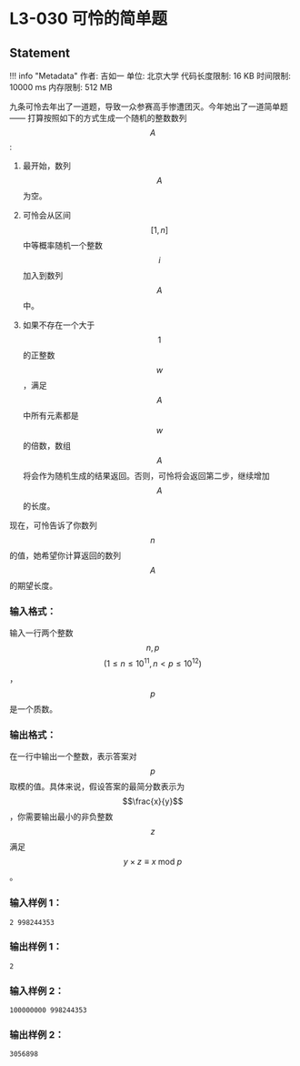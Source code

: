 
# L3-030 可怜的简单题

## Statement

!!! info "Metadata"
    作者: 吉如一
    单位: 北京大学
    代码长度限制: 16 KB
    时间限制: 10000 ms
    内存限制: 512 MB

九条可怜去年出了一道题，导致一众参赛高手惨遭团灭。今年她出了一道简单题 —— 打算按照如下的方式生成一个随机的整数数列 $$A$$:

1. 最开始，数列 $$A$$ 为空。

2. 可怜会从区间 $$[1,n]$$ 中等概率随机一个整数 $$i$$ 加入到数列 $$A$$ 中。

3. 如果不存在一个大于 $$1$$ 的正整数 $$w$$，满足 $$A$$ 中所有元素都是 $$w$$ 的倍数，数组 $$A$$ 将会作为随机生成的结果返回。否则，可怜将会返回第二步，继续增加 $$A$$ 的长度。

现在，可怜告诉了你数列 $$n$$ 的值，她希望你计算返回的数列 $$A$$ 的期望长度。


### 输入格式：

输入一行两个整数 $$n, p$$ $$(1 \le n \le 10^{11}, n < p \le 10^{12})$$，$$p$$ 是一个质数。

### 输出格式：

在一行中输出一个整数，表示答案对 $$p$$ 取模的值。具体来说，假设答案的最简分数表示为 $$\frac{x}{y}$$，你需要输出最小的非负整数 $$z$$ 满足 $$y \times z \equiv x \text{ mod } p$$。

### 输入样例 1：
```plaintext
2 998244353
```

### 输出样例 1：
```plaintext
2
```

### 输入样例 2：
```plaintext
100000000 998244353
```

### 输出样例 2：
```plaintext
3056898
```


